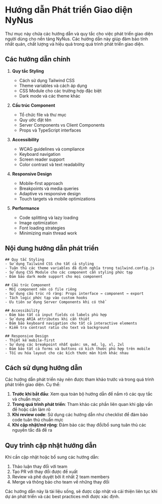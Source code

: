 # Hướng dẫn Phát triển Giao diện NyNus

Thư mục này chứa các hướng dẫn và quy tắc cho việc phát triển giao diện người dùng cho nền tảng NyNus. Các hướng dẫn này giúp đảm bảo tính nhất quán, chất lượng và hiệu quả trong quá trình phát triển giao diện.

## Các hướng dẫn chính

1. **Quy tắc Styling**

   - Cách sử dụng Tailwind CSS
   - Theme variables và cách áp dụng
   - CSS Module cho các trường hợp đặc biệt
   - Dark mode và các theme khác

2. **Cấu trúc Component**

   - Tổ chức file và thư mục
   - Quy ước đặt tên
   - Server Components vs Client Components
   - Props và TypeScript interfaces

3. **Accessibility**

   - WCAG guidelines và compliance
   - Keyboard navigation
   - Screen reader support
   - Color contrast và text readability

4. **Responsive Design**

   - Mobile-first approach
   - Breakpoints và media queries
   - Adaptive vs responsive design
   - Touch targets và mobile optimizations

5. **Performance**
   - Code splitting và lazy loading
   - Image optimization
   - Font loading strategies
   - Minimizing main thread work

## Nội dung hướng dẫn phát triển

```
## Quy tắc Styling
- Sử dụng Tailwind CSS cho tất cả styling
- Tuân thủ các theme variables đã định nghĩa trong tailwind.config.js
- Sử dụng CSS Module cho các component cần styling phức tạp
- Đảm bảo dark mode support cho mọi component

## Cấu trúc Component
- Mỗi component nên có file riêng
- Sử dụng cấu trúc rõ ràng: Props interface → component → export
- Tách logic phức tạp vào custom hooks
- Ưu tiên sử dụng Server Components khi có thể

## Accessibility
- Đảm bảo tất cả input fields có labels phù hợp
- Sử dụng ARIA attributes khi cần thiết
- Đảm bảo keyboard navigation cho tất cả interactive elements
- Kiểm tra contrast ratio cho text và background

## Responsive Design
- Thiết kế mobile-first
- Sử dụng các breakpoint nhất quán: sm, md, lg, xl, 2xl
- Đảm bảo tất cả forms và buttons có kích thước phù hợp trên mobile
- Tối ưu hóa layout cho các kích thước màn hình khác nhau
```

## Cách sử dụng hướng dẫn

Các hướng dẫn phát triển này nên được tham khảo trước và trong quá trình phát triển giao diện. Cụ thể:

1. **Trước khi bắt đầu**: Xem qua toàn bộ hướng dẫn để nắm rõ các quy tắc và chuẩn mực
2. **Trong quá trình phát triển**: Tham khảo các phần liên quan khi gặp vấn đề hoặc cần làm rõ
3. **Khi review code**: Sử dụng các hướng dẫn như checklist để đảm bảo code tuân thủ chuẩn mực
4. **Khi cập nhật/mở rộng**: Đảm bảo các thay đổi/bổ sung tuân thủ các nguyên tắc đã đề ra

## Quy trình cập nhật hướng dẫn

Khi cần cập nhật hoặc bổ sung các hướng dẫn:

1. Thảo luận thay đổi với team
2. Tạo PR với thay đổi được đề xuất
3. Review và phê duyệt bởi ít nhất 2 team members
4. Merge và thông báo cho team về những thay đổi

Các hướng dẫn này là tài liệu sống, sẽ được cập nhật và cải thiện liên tục khi dự án phát triển và các best practices mới được xác định.
